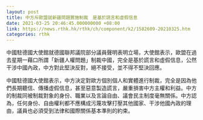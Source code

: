 ```yaml
---
layout: post
title: 中方斥歐盟就新疆問題實施制裁　是基於謊言和虛假信息
date: 2021-03-25 20:46:45.000000000 +08:00
link: https://news.rthk.hk/rthk/ch/component/k2/1582609-20210325.htm
categories: rthk
---
```


中國駐德國大使館就德國聯邦議院部分議員聲明表明立場，大使館表示，歐盟在過去星期一藉口所謂「新疆人權問題」制裁中國，完全是基於謊言和虛假信息，公然干涉中國內政，中方對此堅決反對，絕不接受，並不得不堅決回應。

中國駐德國大使館表示，中方決定對歐方個別個人和實體進行制裁，完全是因為他們長期聽信、傳播虛假信息，甚至惡意製造謊言，嚴重損害中方主權和利益。中方的制裁同被制裁對象的身份、職業以及言論自由、議會民主制度毫無關係。中方認為，任何身份、自由權利都不應構成污蔑攻擊打壓其他國家、干涉他國內政的理由，議員也必須受到法律和國際關係基本準則的約束。
